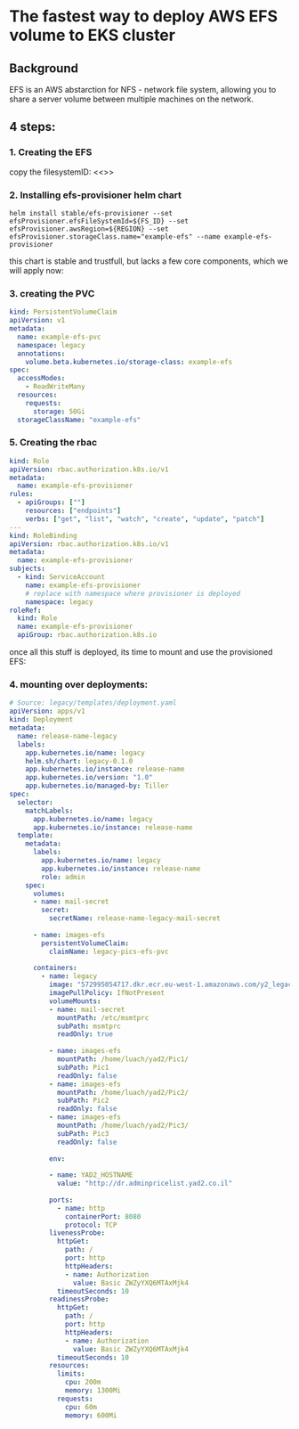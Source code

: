 # The fastest way to deploy AWS EFS volume to EKS cluster

## Background
EFS is an AWS abstarction for NFS - network file system, allowing you to share a server volume between multiple machines on the network.

## 4 steps:
### 1. Creating the EFS

copy the filesystemID:
<<>>
### 2. Installing efs-provisioner helm chart


`helm install stable/efs-provisioner --set efsProvisioner.efsFileSystemId=${FS_ID} --set efsProvisioner.awsRegion=${REGION} --set efsProvisioner.storageClass.name="example-efs" --name example-efs-provisioner`

this chart is stable and trustfull, but lacks a few core components, which we will apply now:

### 3. creating the PVC

```yaml
kind: PersistentVolumeClaim
apiVersion: v1
metadata:
  name: example-efs-pvc
  namespace: legacy
  annotations:
    volume.beta.kubernetes.io/storage-class: example-efs
spec:
  accessModes:
    - ReadWriteMany
  resources:
    requests:
      storage: 50Gi
  storageClassName: "example-efs"
```
### 5. Creating the rbac
```yaml
kind: Role
apiVersion: rbac.authorization.k8s.io/v1
metadata:
  name: example-efs-provisioner
rules:
  - apiGroups: [""]
    resources: ["endpoints"]
    verbs: ["get", "list", "watch", "create", "update", "patch"]
---
kind: RoleBinding
apiVersion: rbac.authorization.k8s.io/v1
metadata:
  name: example-efs-provisioner
subjects:
  - kind: ServiceAccount
    name: example-efs-provisioner
    # replace with namespace where provisioner is deployed
    namespace: legacy
roleRef:
  kind: Role
  name: example-efs-provisioner
  apiGroup: rbac.authorization.k8s.io
```
once all this stuff is deployed, its time to mount and use the provisioned EFS:
### 4. mounting over deployments:

```yaml
# Source: legacy/templates/deployment.yaml
apiVersion: apps/v1
kind: Deployment
metadata:
  name: release-name-legacy
  labels:
    app.kubernetes.io/name: legacy
    helm.sh/chart: legacy-0.1.0
    app.kubernetes.io/instance: release-name
    app.kubernetes.io/version: "1.0"
    app.kubernetes.io/managed-by: Tiller
spec:
  selector:
    matchLabels:
      app.kubernetes.io/name: legacy
      app.kubernetes.io/instance: release-name
  template:
    metadata:
      labels:
        app.kubernetes.io/name: legacy
        app.kubernetes.io/instance: release-name
        role: admin
    spec:
      volumes:
      - name: mail-secret
        secret:
          secretName: release-name-legacy-mail-secret
      
      - name: images-efs
        persistentVolumeClaim:
          claimName: legacy-pics-efs-pvc
      
      containers:
        - name: legacy
          image: "572995054717.dkr.ecr.eu-west-1.amazonaws.com/y2_legacy_adminpricelist:prod-2.0.0-1888f76f4abae08b4d5070fde74e9e2fa6d876e1"
          imagePullPolicy: IfNotPresent
          volumeMounts:
          - name: mail-secret
            mountPath: /etc/msmtprc
            subPath: msmtprc
            readOnly: true
          
          - name: images-efs
            mountPath: /home/luach/yad2/Pic1/
            subPath: Pic1
            readOnly: false
          - name: images-efs
            mountPath: /home/luach/yad2/Pic2/
            subPath: Pic2
            readOnly: false
          - name: images-efs 
            mountPath: /home/luach/yad2/Pic3/
            subPath: Pic3
            readOnly: false
          
          env:
          
          - name: YAD2_HOSTNAME
            value: "http://dr.adminpricelist.yad2.co.il"
          
          ports:
            - name: http
              containerPort: 8080
              protocol: TCP
          livenessProbe:
            httpGet:
              path: /
              port: http
              httpHeaders:
              - name: Authorization
                value: Basic ZWZyYXQ6MTAxMjk4
            timeoutSeconds: 10
          readinessProbe:
            httpGet:
              path: /
              port: http
              httpHeaders:
              - name: Authorization
                value: Basic ZWZyYXQ6MTAxMjk4
            timeoutSeconds: 10
          resources:
            limits:
              cpu: 200m
              memory: 1300Mi
            requests:
              cpu: 60m
              memory: 600Mi
```





